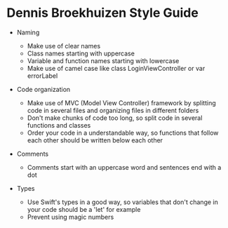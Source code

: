 # Dennis Broekhuizen Style Guide

* Naming
  * Make use of clear names
  * Class names starting with uppercase
  * Variable and function names starting with lowercase
  * Make use of camel case like class LoginViewController or var errorLabel

* Code organization
  * Make use of MVC (Model View Controller) framework by splitting code in several files and organizing files in different folders
  * Don't make chunks of code too long, so split code in several functions and classes
  * Order your code in a understandable way, so functions that follow each other should be written below each other

* Comments
  * Comments start with an uppercase word and sentences end with a dot

* Types
  * Use Swift's types in a good way, so variables that don't change in your code should be a 'let' for example
  * Prevent using magic numbers

